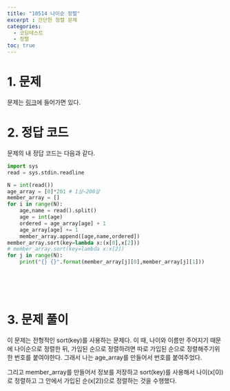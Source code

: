 ```yaml
---
title: "10514 나이순 정렬"
excerpt : 간단한 정렬 문제
categories:
  - 코딩테스트
  - 정렬
toc: true
---
```


# 1. 문제
문제는 [링크](https://www.acmicpc.net/problem/10814)에 들어가면 있다.

# 2. 정답 코드

문제의 내 정답 코드는 다음과 같다.

```python
import sys
read = sys.stdin.readline

N = int(read())
age_array = [0]*201 # 1살~200살
member_array = []
for i in range(N):
    age,name = read().split()
    age = int(age)
    ordered = age_array[age] + 1
    age_array[age] += 1
    member_array.append([age,name,ordered])
member_array.sort(key=lambda x:(x[0],x[2]))
# member_array.sort(key=lambda x:x[2])
for j in range(N):
    print("{} {}".format(member_array[j][0],member_array[j][1]))

```

<br/><br/><br/>

# 3. 문제 풀이

이 문제는 전형적인 sort(key)를 사용하는 문제다. 이 때, 나이와 이름만 주어지기 때문에 
나이순으로 정렬한 뒤, 가입된 순으로 정렬하려면 따로 가입된 순으로 정렬해주기위한 번호를 붙여야한다.
그래서 나는 age_array를 만들어서 번호를 붙여주었다. 

그리고 member_array를 만들어서 정보를 저장하고 sort(key)를 사용해서 나이(x[0])로 정렬하고 그 안에서 
가입된 순(x[2])으로 정렬하는 것을 수행했다. 